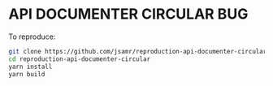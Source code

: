 # API DOCUMENTER CIRCULAR BUG

To reproduce:

```sh
git clone https://github.com/jsamr/reproduction-api-documenter-circular.git
cd reproduction-api-documenter-circular
yarn install
yarn build
```